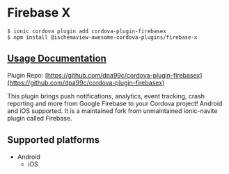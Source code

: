 # Firebase X

```text
$ ionic cordova plugin add cordova-plugin-firebasex
$ npm install @ischemaview-awesome-cordova-plugins/firebase-x
```

## [Usage Documentation](https://danielsogl.gitbook.io/awesome-cordova-plugins/plugins/firebase-x/)

Plugin Repo: [https://github.com/dpa99c/cordova-plugin-firebasex](https://github.com/dpa99c/cordova-plugin-firebasex)

This plugin brings push notifications, analytics, event tracking, crash reporting and more from Google Firebase to your Cordova project! Android and iOS supported. It is a maintained fork from unmaintained ionic-navite plugin called Firebase.

## Supported platforms

* Android
  * iOS


